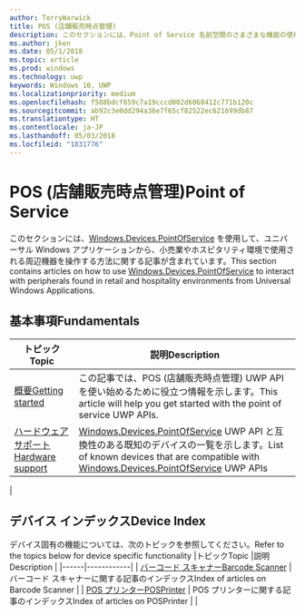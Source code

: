 ```yaml
---
author: TerryWarwick
title: POS (店舗販売時点管理)
description: このセクションには、Point of Service 名前空間のさまざまな機能の使用方法に関する記事が含まれます。
ms.author: jken
ms.date: 05/1/2018
ms.topic: article
ms.prod: windows
ms.technology: uwp
keywords: Windows 10, UWP
ms.localizationpriority: medium
ms.openlocfilehash: f588bdcf659c7a19cccd002d6068412c771b120c
ms.sourcegitcommit: ab92c3e0dd294a36e7f65cf82522ec621699db87
ms.translationtype: HT
ms.contentlocale: ja-JP
ms.lasthandoff: 05/03/2018
ms.locfileid: "1831776"
---
```

# <a name="point-of-service"></a><span data-ttu-id="0872a-104">POS (店舗販売時点管理)</span><span class="sxs-lookup"><span data-stu-id="0872a-104">Point of Service</span></span>
<span data-ttu-id="0872a-105">このセクションには、[Windows.Devices.PointOfService](https://docs.microsoft.com/uwp/api/windows.devices.pointofservice) を使用して、ユニバーサル Windows アプリケーションから、小売業やホスピタリティ環境で使用される周辺機器を操作する方法に関する記事が含まれています。</span><span class="sxs-lookup"><span data-stu-id="0872a-105">This section contains articles on how to use [Windows.Devices.PointOfService](https://docs.microsoft.com/uwp/api/windows.devices.pointofservice) to interact with peripherals found in retail and hospitality environments from Universal Windows Applications.</span></span>

## <a name="fundamentals"></a><span data-ttu-id="0872a-106">基本事項</span><span class="sxs-lookup"><span data-stu-id="0872a-106">Fundamentals</span></span>
|<span data-ttu-id="0872a-107">トピック</span><span class="sxs-lookup"><span data-stu-id="0872a-107">Topic</span></span> |<span data-ttu-id="0872a-108">説明</span><span class="sxs-lookup"><span data-stu-id="0872a-108">Description</span></span> |
|------|------------|
| [<span data-ttu-id="0872a-109">概要</span><span class="sxs-lookup"><span data-stu-id="0872a-109">Getting started</span></span>](pos-get-started.md) | <span data-ttu-id="0872a-110">この記事では、POS (店舗販売時点管理) UWP API を使い始めるために役立つ情報を示します。</span><span class="sxs-lookup"><span data-stu-id="0872a-110">This article will help you get started with the point of service UWP APIs.</span></span> |
| [<span data-ttu-id="0872a-111">ハードウェア サポート</span><span class="sxs-lookup"><span data-stu-id="0872a-111">Hardware support</span></span>](pos-device-support.md) | <span data-ttu-id="0872a-112">[Windows.Devices.PointOfService](https://aka.ms/pointofservice-api) UWP API と互換性のある既知のデバイスの一覧を示します。</span><span class="sxs-lookup"><span data-stu-id="0872a-112">List of known devices that are compatible with [Windows.Devices.PointOfService](https://aka.ms/pointofservice-api) UWP APIs</span></span> |
|

## <a name="device-index"></a><span data-ttu-id="0872a-113">デバイス インデックス</span><span class="sxs-lookup"><span data-stu-id="0872a-113">Device Index</span></span>
<span data-ttu-id="0872a-114">デバイス固有の機能については、次のトピックを参照してください。</span><span class="sxs-lookup"><span data-stu-id="0872a-114">Refer to the topics below for device specific functionality</span></span>
|<span data-ttu-id="0872a-115">トピック</span><span class="sxs-lookup"><span data-stu-id="0872a-115">Topic</span></span> |<span data-ttu-id="0872a-116">説明</span><span class="sxs-lookup"><span data-stu-id="0872a-116">Description</span></span> |
|------|------------|
| [<span data-ttu-id="0872a-117">バーコード スキャナー</span><span class="sxs-lookup"><span data-stu-id="0872a-117">Barcode Scanner</span></span>](pos-barcodescanner.md) | <span data-ttu-id="0872a-118">バーコード スキャナーに関する記事のインデックス</span><span class="sxs-lookup"><span data-stu-id="0872a-118">Index of articles on Barcode Scanner</span></span> |
| [<span data-ttu-id="0872a-119">POS プリンター</span><span class="sxs-lookup"><span data-stu-id="0872a-119">POSPrinter</span></span>](pos-printer.md) | <span data-ttu-id="0872a-120">POS プリンターに関する記事のインデックス</span><span class="sxs-lookup"><span data-stu-id="0872a-120">Index of articles on POSPrinter</span></span> |
|
